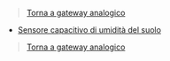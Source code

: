 >[Torna a gateway analogico](gatewaylorasw.md)

- [Sensore capacitivo di umidità del suolo](loraswsoilmoisture.md)

>[Torna a gateway analogico](gatewaylorasw.md)
